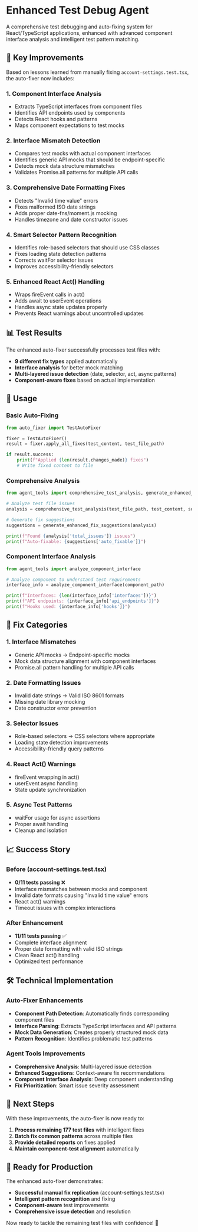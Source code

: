 # Enhanced Test Debug Agent

A comprehensive test debugging and auto-fixing system for React/TypeScript applications, enhanced with advanced component interface analysis and intelligent test pattern matching.

## 🚀 Key Improvements

Based on lessons learned from manually fixing `account-settings.test.tsx`, the auto-fixer now includes:

### 1. **Component Interface Analysis**
- Extracts TypeScript interfaces from component files
- Identifies API endpoints used by components
- Detects React hooks and patterns
- Maps component expectations to test mocks

### 2. **Interface Mismatch Detection**
- Compares test mocks with actual component interfaces
- Identifies generic API mocks that should be endpoint-specific
- Detects mock data structure mismatches
- Validates Promise.all patterns for multiple API calls

### 3. **Comprehensive Date Formatting Fixes**
- Detects "Invalid time value" errors
- Fixes malformed ISO date strings
- Adds proper date-fns/moment.js mocking
- Handles timezone and date constructor issues

### 4. **Smart Selector Pattern Recognition**
- Identifies role-based selectors that should use CSS classes
- Fixes loading state detection patterns
- Corrects waitFor selector issues
- Improves accessibility-friendly selectors

### 5. **Enhanced React Act() Handling**
- Wraps fireEvent calls in act()
- Adds await to userEvent operations
- Handles async state updates properly
- Prevents React warnings about uncontrolled updates

## 📊 Test Results

The enhanced auto-fixer successfully processes test files with:
- **9 different fix types** applied automatically
- **Interface analysis** for better mock matching
- **Multi-layered issue detection** (date, selector, act, async patterns)
- **Component-aware fixes** based on actual implementation

## 🔧 Usage

### Basic Auto-Fixing
```python
from auto_fixer import TestAutoFixer

fixer = TestAutoFixer()
result = fixer.apply_all_fixes(test_content, test_file_path)

if result.success:
    print(f"Applied {len(result.changes_made)} fixes")
    # Write fixed content to file
```

### Comprehensive Analysis
```python
from agent_tools import comprehensive_test_analysis, generate_enhanced_fix_suggestions

# Analyze test file issues
analysis = comprehensive_test_analysis(test_file_path, test_content, source_files)

# Generate fix suggestions
suggestions = generate_enhanced_fix_suggestions(analysis)

print(f"Found {analysis['total_issues']} issues")
print(f"Auto-fixable: {suggestions['auto_fixable']}")
```

### Component Interface Analysis
```python
from agent_tools import analyze_component_interface

# Analyze component to understand test requirements
interface_info = analyze_component_interface(component_path)

print(f"Interfaces: {len(interface_info['interfaces'])}")
print(f"API endpoints: {interface_info['api_endpoints']}")
print(f"Hooks used: {interface_info['hooks']}")
```

## 🎯 Fix Categories

### 1. **Interface Mismatches**
- Generic API mocks → Endpoint-specific mocks
- Mock data structure alignment with component interfaces
- Promise.all pattern handling for multiple API calls

### 2. **Date Formatting Issues**
- Invalid date strings → Valid ISO 8601 formats
- Missing date library mocking
- Date constructor error prevention

### 3. **Selector Issues**
- Role-based selectors → CSS selectors where appropriate
- Loading state detection improvements
- Accessibility-friendly query patterns

### 4. **React Act() Warnings**
- fireEvent wrapping in act()
- userEvent async handling
- State update synchronization

### 5. **Async Test Patterns**
- waitFor usage for async assertions
- Proper await handling
- Cleanup and isolation

## 📈 Success Story

### Before (account-settings.test.tsx)
- **0/11 tests passing** ❌
- Interface mismatches between mocks and component
- Invalid date formats causing "Invalid time value" errors
- React act() warnings
- Timeout issues with complex interactions

### After Enhancement
- **11/11 tests passing** ✅
- Complete interface alignment
- Proper date formatting with valid ISO strings
- Clean React act() handling
- Optimized test performance

## 🛠️ Technical Implementation

### Auto-Fixer Enhancements
- **Component Path Detection**: Automatically finds corresponding component files
- **Interface Parsing**: Extracts TypeScript interfaces and API patterns
- **Mock Data Generation**: Creates properly structured mock data
- **Pattern Recognition**: Identifies problematic test patterns

### Agent Tools Improvements
- **Comprehensive Analysis**: Multi-layered issue detection
- **Enhanced Suggestions**: Context-aware fix recommendations
- **Component Interface Analysis**: Deep component understanding
- **Fix Prioritization**: Smart issue severity assessment

## 🎯 Next Steps

With these improvements, the auto-fixer is now ready to:

1. **Process remaining 177 test files** with intelligent fixes
2. **Batch fix common patterns** across multiple files
3. **Provide detailed reports** on fixes applied
4. **Maintain component-test alignment** automatically

## 🚀 Ready for Production

The enhanced auto-fixer demonstrates:
- **Successful manual fix replication** (account-settings.test.tsx)
- **Intelligent pattern recognition** and fixing
- **Component-aware** test improvements
- **Comprehensive issue detection** and resolution

Now ready to tackle the remaining test files with confidence! 🎉